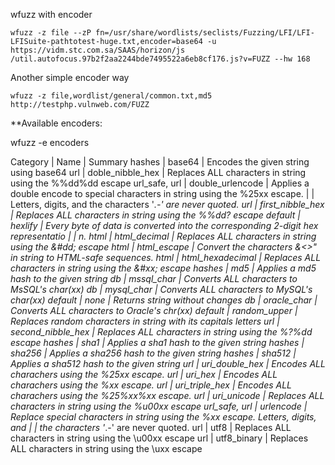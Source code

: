 wfuzz with encoder
```Command
wfuzz -z file --zP fn=/usr/share/wordlists/seclists/Fuzzing/LFI/LFI-LFISuite-pathtotest-huge.txt,encoder=base64 -u https://vidm.stc.com.sa/SAAS/horizon/js
/util.autofocus.97b2f2aa2244bde7495522a6eb8cf176.js?v=FUZZ --hw 168

```

Another simple encoder way
```Command
wfuzz -z file,wordlist/general/common.txt,md5 http://testphp.vulnweb.com/FUZZ
```

**Available encoders:

wfuzz -e encoders

  Category      | Name              | Summary
  hashes        | base64            | Encodes the given string using base64
  url           | doble_nibble_hex  | Replaces ALL characters in string using the %%dd%dd escape
  url_safe, url | double_urlencode  | Applies a double encode to special characters in string using the %25xx escape.
                |                   | Letters, digits, and the characters '_.-' are never quoted.
  url           | first_nibble_hex  | Replaces ALL characters in string using the %%dd? escape
  default       | hexlify           | Every byte of data is converted into the corresponding 2-digit hex representatio
                |                   | n.
  html          | html_decimal      | Replaces ALL characters in string using the &#dd; escape
  html          | html_escape       | Convert the characters &<>" in string to HTML-safe sequences.
  html          | html_hexadecimal  | Replaces ALL characters in string using the &#xx; escape
  hashes        | md5               | Applies a md5 hash to the given string
  db            | mssql_char        | Converts ALL characters to MsSQL's char(xx)
  db            | mysql_char        | Converts ALL characters to MySQL's char(xx)
  default       | none              | Returns string without changes
  db            | oracle_char       | Converts ALL characters to Oracle's chr(xx)
  default       | random_upper      | Replaces random characters in string with its capitals letters
  url           | second_nibble_hex | Replaces ALL characters in string using the %?%dd escape
  hashes        | sha1              | Applies a sha1 hash to the given string
  hashes        | sha256            | Applies a sha256 hash to the given string
  hashes        | sha512            | Applies a sha512 hash to the given string
  url           | uri_double_hex    | Encodes ALL charachers using the %25xx escape.
  url           | uri_hex           | Encodes ALL charachers using the %xx escape.
  url           | uri_triple_hex    | Encodes ALL charachers using the %25%xx%xx escape.
  url           | uri_unicode       | Replaces ALL characters in string using the %u00xx escape
  url_safe, url | urlencode         | Replace special characters in string using the %xx escape. Letters, digits, and
                |                   | the characters '_.-' are never quoted.
  url           | utf8              | Replaces ALL characters in string using the \u00xx escape
  url           | utf8_binary       | Replaces ALL characters in string using the \uxx escape

